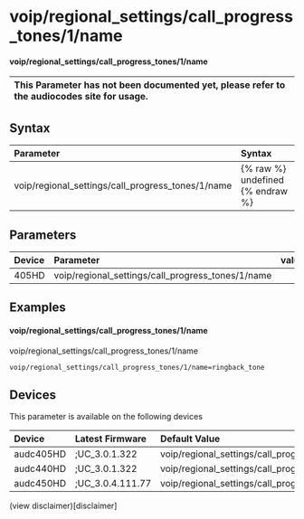 ﻿---
description: voip/regional_settings/call_progress_tones/1/name
search: false
---

# voip/regional_settings/call_progress_tones/1/name

#### voip/regional_settings/call_progress_tones/1/name


| This Parameter has not been documented yet, please refer to the audiocodes site for usage.  |
| :--- |

## Syntax
| Parameter | Syntax |
| :--- | :--- |
|voip/regional_settings/call_progress_tones/1/name | {% raw %} undefined {% endraw %} |

## Parameters
|Device|Parameter|value|Description|
|:---|:---|:---|:---|
| 405HD | voip/regional_settings/call_progress_tones/1/name |  |  |

## Examples
#### voip/regional_settings/call_progress_tones/1/name

voip/regional_settings/call_progress_tones/1/name

```
voip/regional_settings/call_progress_tones/1/name=ringback_tone
```

## Devices
This parameter is available on the following devices

| Device | Latest Firmware | Default Value |
|:---|:---|:---|
| audc405HD | ;UC_3.0.1.322 | voip/regional_settings/call_progress_tones/1/name=ringback_tone 
| audc440HD | ;UC_3.0.1.322 | voip/regional_settings/call_progress_tones/1/name=ringback_tone 
| audc450HD | ;UC_3.0.4.111.77 | voip/regional_settings/call_progress_tones/1/name=ringback_tone 

(view disclaimer)[disclaimer]
